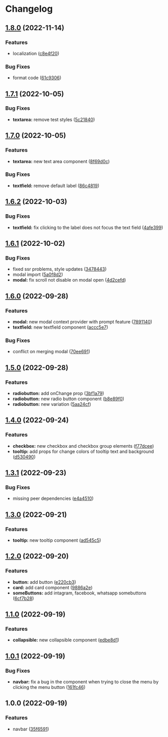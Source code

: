 # Changelog

## [1.8.0](https://github.com/JoniRinta-Kahila/commonComponents/compare/v1.7.1...v1.8.0) (2022-11-14)


### Features

* localization ([c8e4f20](https://github.com/JoniRinta-Kahila/commonComponents/commit/c8e4f200c99b2f7084eba06a7591fada12d1c266))


### Bug Fixes

* format code ([61c9306](https://github.com/JoniRinta-Kahila/commonComponents/commit/61c93066e6e08e25316ad57573de39b34d72da90))

## [1.7.1](https://github.com/JoniRinta-Kahila/commonComponents/compare/v1.7.0...v1.7.1) (2022-10-05)


### Bug Fixes

* **textarea:** remove test styles ([5c21840](https://github.com/JoniRinta-Kahila/commonComponents/commit/5c21840d05beb7227b6fef972353c3e57ced8cb8))

## [1.7.0](https://github.com/JoniRinta-Kahila/commonComponents/compare/v1.6.2...v1.7.0) (2022-10-05)


### Features

* **textarea:** new text area component ([8f69d0c](https://github.com/JoniRinta-Kahila/commonComponents/commit/8f69d0c00aeae87044795e03856d4e0719c81807))


### Bug Fixes

* **textfield:** remove default label ([86c4819](https://github.com/JoniRinta-Kahila/commonComponents/commit/86c48190aa674631871169d7d34554149dad57dc))

## [1.6.2](https://github.com/JoniRinta-Kahila/commonComponents/compare/v1.6.1...v1.6.2) (2022-10-03)


### Bug Fixes

* **textfield:** fix clicking to the label does not focus the text field ([4afe399](https://github.com/JoniRinta-Kahila/commonComponents/commit/4afe399ffdd51341f5725662b570844678a11784))

## [1.6.1](https://github.com/JoniRinta-Kahila/commonComponents/compare/v1.6.0...v1.6.1) (2022-10-02)


### Bug Fixes

* fixed ssr problems, style updates ([3478443](https://github.com/JoniRinta-Kahila/commonComponents/commit/3478443bd58c9fcb894d26e17a7d6bbd1ca23277))
* modal import ([5a0f8d2](https://github.com/JoniRinta-Kahila/commonComponents/commit/5a0f8d22293dd2c455079a643cf8e60b279b5b15))
* **modal:** fix scroll not disable on modal open ([4d2cefd](https://github.com/JoniRinta-Kahila/commonComponents/commit/4d2cefdc309423357b4fbe310ced2cb80b28984f))

## [1.6.0](https://github.com/JoniRinta-Kahila/commonComponents/compare/v1.5.0...v1.6.0) (2022-09-28)


### Features

* **modal:** new modal context provider with prompt feature ([7891140](https://github.com/JoniRinta-Kahila/commonComponents/commit/789114039ab0a9aaab0e18a14ff96752084d0b51))
* **textfield:** new textfield component ([accc5e7](https://github.com/JoniRinta-Kahila/commonComponents/commit/accc5e79a23e7088dac136ac855296acee32d693))


### Bug Fixes

* conflict on merging modal ([70ee691](https://github.com/JoniRinta-Kahila/commonComponents/commit/70ee6914d9264de02ea03ad1d4fde571bab28fcf))

## [1.5.0](https://github.com/JoniRinta-Kahila/commonComponents/compare/v1.4.0...v1.5.0) (2022-09-28)


### Features

* **radiobutton:** add onChange prop ([3bf1a79](https://github.com/JoniRinta-Kahila/commonComponents/commit/3bf1a7996eb639d10328b8e5324343df0b24f54f))
* **radiobutton:** new radio button component ([b8e89f0](https://github.com/JoniRinta-Kahila/commonComponents/commit/b8e89f050b3926ac39d76d2fd37af5be76afba22))
* **radiobutton:** new variation ([5aa24cf](https://github.com/JoniRinta-Kahila/commonComponents/commit/5aa24cf14033b6ee13136f4b1fb111c97ecc8d89))

## [1.4.0](https://github.com/JoniRinta-Kahila/commonComponents/compare/v1.3.1...v1.4.0) (2022-09-24)


### Features

* **checkbox:** new checkbox and checkbox group elements ([f77dcee](https://github.com/JoniRinta-Kahila/commonComponents/commit/f77dcee07fd1559fe9d7416de99585a5495142dc))
* **tooltip:** add props for change colors of tooltip text and background ([d530490](https://github.com/JoniRinta-Kahila/commonComponents/commit/d530490e5a3c89b0cb5f6bae1cb36ee724f25a35))

## [1.3.1](https://github.com/JoniRinta-Kahila/commonComponents/compare/v1.3.0...v1.3.1) (2022-09-23)


### Bug Fixes

* missing peer dependencies ([e4a4510](https://github.com/JoniRinta-Kahila/commonComponents/commit/e4a451046e83521deb4ef18d59b43d110f4dbd33))

## [1.3.0](https://github.com/JoniRinta-Kahila/commonComponents/compare/v1.2.0...v1.3.0) (2022-09-21)


### Features

* **tooltip:** new tooltip component ([ad545c5](https://github.com/JoniRinta-Kahila/commonComponents/commit/ad545c5f027b9b495ccd9c221de62030d55bfb44))

## [1.2.0](https://github.com/JoniRinta-Kahila/commonComponents/compare/v1.1.0...v1.2.0) (2022-09-20)


### Features

* **button:** add button ([e220cb3](https://github.com/JoniRinta-Kahila/commonComponents/commit/e220cb34056fd0a0c9c0606a23f6fcada5cfb99b))
* **card:** add card component ([9886a2e](https://github.com/JoniRinta-Kahila/commonComponents/commit/9886a2e08bcbc7a89b0c1aa97ecaa5b5d3a0fef6))
* **someButtons:** add intagram, facebook, whatsapp somebuttons ([6cf7b28](https://github.com/JoniRinta-Kahila/commonComponents/commit/6cf7b280bb4a7286d11db51e838dc6704e25862f))

## [1.1.0](https://github.com/JoniRinta-Kahila/commonComponents/compare/v1.0.1...v1.1.0) (2022-09-19)


### Features

* **collapsible:** new collapsible component ([edbe8d1](https://github.com/JoniRinta-Kahila/commonComponents/commit/edbe8d1aa7e5a3453bd184fbf04dfc8dc95c1a1e))

## [1.0.1](https://github.com/JoniRinta-Kahila/commonComponents/compare/v1.0.0...v1.0.1) (2022-09-19)


### Bug Fixes

* **navbar:** fix a bug in the component when trying to close the menu by clicking the menu button ([161fc46](https://github.com/JoniRinta-Kahila/commonComponents/commit/161fc461aa2a54357574b5ff5d3ba2e9286a8f55))

## 1.0.0 (2022-09-19)


### Features

* navbar ([35f6591](https://github.com/JoniRinta-Kahila/commonComponents/commit/35f6591f59641dbbcd4fc7c99e721871d0a6b8ab))

